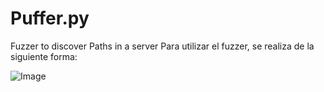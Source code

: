 # Puffer.py
Fuzzer to discover Paths in a server
Para utilizar el fuzzer, se realiza de la siguiente forma:

![Image](https://github.com/user-attachments/assets/b7733f3f-24fc-4a8b-a0d4-ce0b9462c20e)
